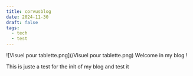 ```yaml
---
title: corvusblog
date: 2024-11-30
draft: false
tags:
  - tech
  - test
---
```


![Visuel pour tablette.png](/Visuel pour tablette.png)
Welcome in my blog !

This is juste a test for the init of my blog and test it

